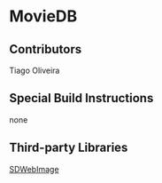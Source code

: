 # MovieDB

## Contributors
Tiago Oliveira

## Special Build Instructions
none

## Third-party Libraries
[SDWebImage](https://github.com/SDWebImage/SDWebImage)
